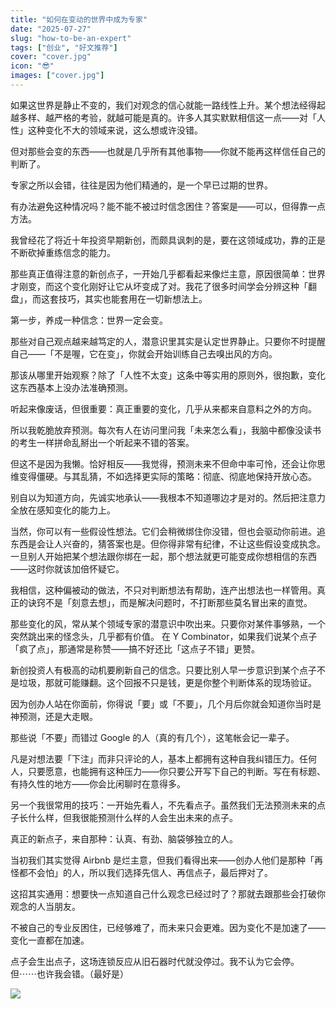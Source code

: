 ```yaml
---
title: "如何在变动的世界中成为专家"
date: "2025-07-27"
slug: "how-to-be-an-expert"
tags: ["创业", "好文推荐"]
cover: "cover.jpg"
icon: "😎"
images: ["cover.jpg"]
---
```

如果这世界是静止不变的，我们对观念的信心就能一路线性上升。某个想法经得起越多样、越严格的考验，就越可能是真的。许多人其实默默相信这一点——对「人性」这种变化不大的领域来说，这么想或许没错。



但对那些会变的东西——也就是几乎所有其他事物——你就不能再这样信任自己的判断了。



专家之所以会错，往往是因为他们精通的，是一个早已过期的世界。



有办法避免这种情况吗？能不能不被过时信念困住？答案是——可以，但得靠一点方法。



我曾经花了将近十年投资早期新创，而颇具讽刺的是，要在这领域成功，靠的正是不断砍掉重练信念的能力。



那些真正值得注意的新创点子，一开始几乎都看起来像烂主意，原因很简单：世界才刚变，而这个变化刚好让它从坏变成了对。我花了很多时间学会分辨这种「翻盘」，而这套技巧，其实也能套用在一切新想法上。



第一步，养成一种信念：世界一定会变。



那些对自己观点越来越笃定的人，潜意识里其实是认定世界静止。只要你不时提醒自己——「不是喔，它在变」，你就会开始训练自己去嗅出风的方向。



那该从哪里开始观察？除了「人性不太变」这条中等实用的原则外，很抱歉，变化这东西基本上没办法准确预测。



听起来像废话，但很重要：真正重要的变化，几乎从来都来自意料之外的方向。



所以我乾脆放弃预测。每次有人在访问里问我「未来怎么看」，我脑中都像没读书的考生一样拼命乱掰出一个听起来不错的答案。



但这不是因为我懒。恰好相反——我觉得，预测未来不但命中率可怜，还会让你思维变得僵硬。与其乱猜，不如选择更实际的策略：彻底、彻底地保持开放心态。



别自以为知道方向，先诚实地承认——我根本不知道哪边才是对的。然后把注意力全放在感知变化的能力上。



当然，你可以有一些假设性想法。它们会稍微绑住你没错，但也会驱动你前进。追东西是会让人兴奋的，猜答案也是。但你得非常有纪律，不让这些假设变成执念。
一旦别人开始把某个想法跟你绑在一起，那个想法就更可能变成你想相信的东西——这时你就该加倍怀疑它。



我相信，这种偏被动的做法，不只对判断想法有帮助，连产出想法也一样管用。真正的诀窍不是「刻意去想」，而是解决问题时，不打断那些莫名冒出来的直觉。



那些变化的风，常从某个领域专家的潜意识中吹出来。只要你对某件事够熟，一个突然跳出来的怪念头，几乎都有价值。
在 Y Combinator，如果我们说某个点子「疯了点」，那通常是称赞——搞不好还比「这点子不错」更赞。



新创投资人有极高的动机要刷新自己的信念。只要比别人早一步意识到某个点子不是垃圾，那就可能赚翻。这个回报不只是钱，更是你整个判断体系的现场验证。



因为创办人站在你面前，你得说「要」或「不要」，几个月后你就会知道你当时是神预测，还是大走眼。



那些说「不要」而错过 Google 的人（真的有几个），这笔帐会记一辈子。



凡是对想法要「下注」而非只评论的人，基本上都拥有这种自我纠错压力。任何人，只要愿意，也能拥有这种压力——你只要公开写下自己的判断。写在有标题、有持久性的地方——你会比闲聊时在意得多。



另一个我很常用的技巧：一开始先看人，不先看点子。虽然我们无法预测未来的点子长什么样，但我很能预测什么样的人会生出未来的点子。



真正的新点子，来自那种：认真、有劲、脑袋够独立的人。



当初我们其实觉得 Airbnb 是烂主意，但我们看得出来——创办人他们是那种「再怪都不会怕」的人，所以我们选择先信人、再信点子，最后押对了。



这招其实通用：想要快一点知道自己什么观念已经过时了？那就去跟那些会打破你观念的人当朋友。



不被自己的专业反困住，已经够难了，而未来只会更难。因为变化不是加速了——变化一直都在加速。



点子会生出点子，这场连锁反应从旧石器时代就没停过。我不认为它会停。
但⋯⋯也许我会错。（最好是）




![](https://prod-files-secure.s3.us-west-2.amazonaws.com/112d0858-5090-4d34-a606-b75eb8d65fd2/46476355-9cf3-4e99-9b7a-3531bc426380/1000202064.png?X-Amz-Algorithm=AWS4-HMAC-SHA256&X-Amz-Content-Sha256=UNSIGNED-PAYLOAD&X-Amz-Credential=ASIAZI2LB4664Z4IAOXT%2F20250929%2Fus-west-2%2Fs3%2Faws4_request&X-Amz-Date=20250929T053328Z&X-Amz-Expires=3600&X-Amz-Security-Token=IQoJb3JpZ2luX2VjEEEaCXVzLXdlc3QtMiJHMEUCIDgMszsDAMYoz34zj9gtb6DUB8h4hmE4hTkhctb38XzTAiEAyRZ9OyAl74FtiQqGbmyMEe8%2BaH40J8918gi3A7pV%2FskqiAQIyv%2F%2F%2F%2F%2F%2F%2F%2F%2F%2FARAAGgw2Mzc0MjMxODM4MDUiDDMXJMVHNIqOcgUHHSrcA1F68Lzr83rp%2BjWbTJ7JNw2fCV6vTi1RNm4g1iFh8eEpYcc5eAX75zF4Igfo05%2Bd3oSPUQdkhdV%2BHlgZoF1x3Ekm48TiITBuYuuQXPPNz8Dbj6cuvUc742qmXbSofxLXl%2FYwUz%2BU6fRL8JQh%2FgHxSXlAUHm9UAjNyxmdJb336OtgyAETRyVL8Rrm9pvMkX9tM7NNWYTtdj%2BpUcR%2B2oxm8SNB8o7z32ZZ0cw8XTnZGRHUvDjsiU%2FteFT6HfINZnl1y1ndTOiESl%2BWJhmAaccwn6VXiMeygXv4mV4SPHsMZUm5jy6dJaepvCFOPOx1r44esFGEX4CaPy78r9lhiiCZgt%2BIQqIOdXiXEhCxDwwYYvu7A5MsC96cW1Si9My8fPUXyHF1IoOHiUp3fsi%2B6Ng4WBE8pE%2FZ0smRsuadgM%2FITcKvVr3N0NIzSOq2HqCMLBFKInNeADilUrvWvQGYfijEa1QFaKta3QSeoq9r808DoS8bHwCEJ9EiSE%2BGLr%2BfGGkHGG8jMfli99Qj2yLKnMmarc3p5OeRLHdyWapJ9q%2FRNfBpGHJ%2BOrZ2yMhAWNtdp7numzAAQuZ3dWlqoRuuX0YPbskBq3lvNZcR0yCKtfSjb8zHDMEELkwPr9I3ye8vMOWr58YGOqUB00tiFWPHLA99WRhans%2FsWMnoQ0Tqo2IqGrQTS%2FL5an%2BT9GgOffpDy8%2FLU1nCgUZ2jre9UcWvh98PaaQw2uFM7uJZRv89%2FNedmlho0nZQ1Hfx5yXbHyhPAUiFga1rp2NPv6n9yKUGOk0edGrg%2B7UTbU4EL5v%2BwNr%2B%2FachIsdysMaiQK1UKPyccCjXwopZ3dg8eaA4j9zSuL8sBVYq%2BHeYJB8hCAgv&X-Amz-Signature=694ae1466461f8b104fb47ee5a8a6fe1805c0270548f11a9453db935e928e0e7&X-Amz-SignedHeaders=host&x-amz-checksum-mode=ENABLED&x-id=GetObject)

